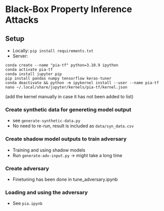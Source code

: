 # Black-Box Property Inference Attacks
## Setup
* Locally:
`pip install requirements.txt`
* Server:
```
conda create --name "pia-tf" python=3.10.9 ipython
conda activate pia-tf
conda install jupyter pip
pip install pandas numpy tensorflow keras-tuner
conda deactivate && python -m ipykernel install --user --name pia-tf
nano ~/.local/share/jupyter/kernels/pia-tf/kernel.json
```
(add the kernel manually in case it has not been added to list)

### Create synthetic data for genereting model output
* see `generate-synthetic-data.py`
* No need to re-run, result is included as `data/syn_data.csv`
### Create shadow model outputs to train adversary
* Training and using shadow models
* Run `generate-adv-input.py` -> might take a long time
### Create adversary
* Finetuning has been done in tune_adversary.ipynb
### Loading and using the adversary
* See `pia.ipynb`
